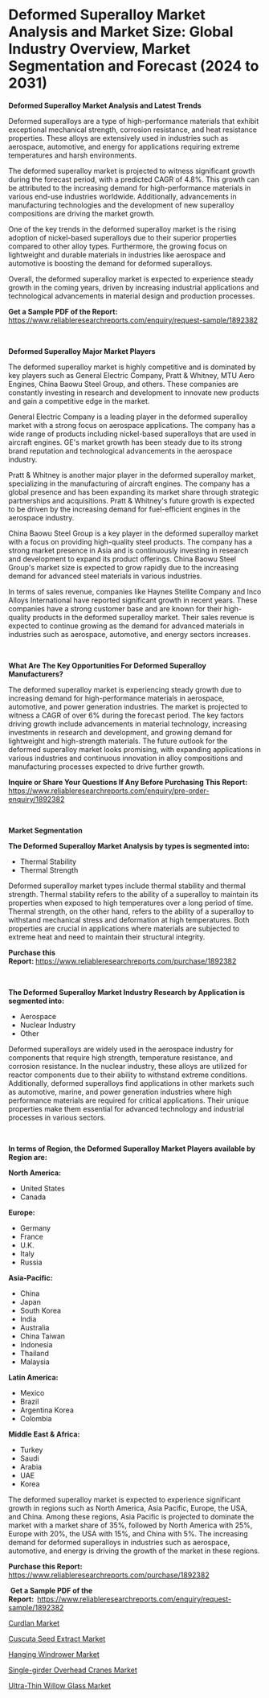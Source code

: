<p><h1>Deformed Superalloy Market Analysis and Market Size: Global Industry Overview, Market Segmentation and Forecast (2024 to 2031)</h1></p><p><strong>Deformed Superalloy Market Analysis and Latest Trends</strong></p>
<p><p>Deformed superalloys are a type of high-performance materials that exhibit exceptional mechanical strength, corrosion resistance, and heat resistance properties. These alloys are extensively used in industries such as aerospace, automotive, and energy for applications requiring extreme temperatures and harsh environments.</p><p>The deformed superalloy market is projected to witness significant growth during the forecast period, with a predicted CAGR of 4.8%. This growth can be attributed to the increasing demand for high-performance materials in various end-use industries worldwide. Additionally, advancements in manufacturing technologies and the development of new superalloy compositions are driving the market growth.</p><p>One of the key trends in the deformed superalloy market is the rising adoption of nickel-based superalloys due to their superior properties compared to other alloy types. Furthermore, the growing focus on lightweight and durable materials in industries like aerospace and automotive is boosting the demand for deformed superalloys.</p><p>Overall, the deformed superalloy market is expected to experience steady growth in the coming years, driven by increasing industrial applications and technological advancements in material design and production processes.</p></p>
<p><strong>Get a Sample PDF of the Report:&nbsp;</strong> <a href="https://www.reliableresearchreports.com/enquiry/request-sample/1892382">https://www.reliableresearchreports.com/enquiry/request-sample/1892382</a></p>
<p>&nbsp;</p>
<p><strong>Deformed Superalloy Major Market Players</strong></p>
<p><p>The deformed superalloy market is highly competitive and is dominated by key players such as General Electric Company, Pratt & Whitney, MTU Aero Engines, China Baowu Steel Group, and others. These companies are constantly investing in research and development to innovate new products and gain a competitive edge in the market.</p><p>General Electric Company is a leading player in the deformed superalloy market with a strong focus on aerospace applications. The company has a wide range of products including nickel-based superalloys that are used in aircraft engines. GE's market growth has been steady due to its strong brand reputation and technological advancements in the aerospace industry.</p><p>Pratt & Whitney is another major player in the deformed superalloy market, specializing in the manufacturing of aircraft engines. The company has a global presence and has been expanding its market share through strategic partnerships and acquisitions. Pratt & Whitney's future growth is expected to be driven by the increasing demand for fuel-efficient engines in the aerospace industry.</p><p>China Baowu Steel Group is a key player in the deformed superalloy market with a focus on providing high-quality steel products. The company has a strong market presence in Asia and is continuously investing in research and development to expand its product offerings. China Baowu Steel Group's market size is expected to grow rapidly due to the increasing demand for advanced steel materials in various industries.</p><p>In terms of sales revenue, companies like Haynes Stellite Company and Inco Alloys International have reported significant growth in recent years. These companies have a strong customer base and are known for their high-quality products in the deformed superalloy market. Their sales revenue is expected to continue growing as the demand for advanced materials in industries such as aerospace, automotive, and energy sectors increases.</p></p>
<p>&nbsp;</p>
<p><strong>What Are The Key Opportunities For Deformed Superalloy Manufacturers?</strong></p>
<p><p>The deformed superalloy market is experiencing steady growth due to increasing demand for high-performance materials in aerospace, automotive, and power generation industries. The market is projected to witness a CAGR of over 6% during the forecast period. The key factors driving growth include advancements in material technology, increasing investments in research and development, and growing demand for lightweight and high-strength materials. The future outlook for the deformed superalloy market looks promising, with expanding applications in various industries and continuous innovation in alloy compositions and manufacturing processes expected to drive further growth.</p></p>
<p><strong>Inquire or Share Your Questions If Any Before Purchasing This Report:</strong> <a href="https://www.reliableresearchreports.com/enquiry/pre-order-enquiry/1892382">https://www.reliableresearchreports.com/enquiry/pre-order-enquiry/1892382</a></p>
<p>&nbsp;</p>
<p><strong>Market Segmentation</strong></p>
<p><strong>The Deformed Superalloy Market Analysis by types is segmented into:</strong></p>
<p><ul><li>Thermal Stability</li><li>Thermal Strength</li></ul></p>
<p><p>Deformed superalloy market types include thermal stability and thermal strength. Thermal stability refers to the ability of a superalloy to maintain its properties when exposed to high temperatures over a long period of time. Thermal strength, on the other hand, refers to the ability of a superalloy to withstand mechanical stress and deformation at high temperatures. Both properties are crucial in applications where materials are subjected to extreme heat and need to maintain their structural integrity.</p></p>
<p><strong>Purchase this Report:&nbsp;</strong><a href="https://www.reliableresearchreports.com/purchase/1892382">https://www.reliableresearchreports.com/purchase/1892382</a></p>
<p>&nbsp;</p>
<p><strong>The Deformed Superalloy Market Industry Research by Application is segmented into:</strong></p>
<p><ul><li>Aerospace</li><li>Nuclear Industry</li><li>Other</li></ul></p>
<p><p>Deformed superalloys are widely used in the aerospace industry for components that require high strength, temperature resistance, and corrosion resistance. In the nuclear industry, these alloys are utilized for reactor components due to their ability to withstand extreme conditions. Additionally, deformed superalloys find applications in other markets such as automotive, marine, and power generation industries where high performance materials are required for critical applications. Their unique properties make them essential for advanced technology and industrial processes in various sectors.</p></p>
<p>&nbsp;</p>
<p><strong>In terms of Region, the Deformed Superalloy Market Players available by Region are:</strong></p>
<p>
    <p> <strong> North America: </strong>
        <ul>
            <li>United States</li>
            <li>Canada</li>
        </ul>
        </p> 
    <p> <strong> Europe: </strong>
        <ul>
            <li>Germany</li>
            <li>France</li>
            <li>U.K.</li>
            <li>Italy</li>
            <li>Russia</li>
        </ul>
        </p> 
    <p> <strong> Asia-Pacific: </strong>
        <ul>
            <li>China</li>
            <li>Japan</li>
            <li>South Korea</li>
            <li>India</li>
            <li>Australia</li>
            <li>China Taiwan</li>
            <li>Indonesia</li>
            <li>Thailand</li>
            <li>Malaysia</li>
        </ul>
        </p> 
    <p> <strong> Latin America: </strong>
        <ul>
            <li>Mexico</li>
            <li>Brazil</li>
            <li>Argentina Korea</li>
            <li>Colombia</li>
        </ul>
        </p> 
    <p> <strong> Middle East & Africa: </strong>
        <ul>
            <li>Turkey</li>
            <li>Saudi</li>
            <li>Arabia</li>
            <li>UAE</li>
            <li>Korea</li>
        </ul>
    </p>
    </p>
<p><p>The deformed superalloy market is expected to experience significant growth in regions such as North America, Asia Pacific, Europe, the USA, and China. Among these regions, Asia Pacific is projected to dominate the market with a market share of 35%, followed by North America with 25%, Europe with 20%, the USA with 15%, and China with 5%. The increasing demand for deformed superalloys in industries such as aerospace, automotive, and energy is driving the growth of the market in these regions.</p></p>
<p><strong>Purchase this Report: </strong><a href="https://www.reliableresearchreports.com/purchase/1892382">https://www.reliableresearchreports.com/purchase/1892382</a></p>
<p>&nbsp;<strong>Get a Sample PDF of the Report:&nbsp;&nbsp;</strong><a href="https://www.reliableresearchreports.com/enquiry/request-sample/1892382">https://www.reliableresearchreports.com/enquiry/request-sample/1892382</a></p>
<p><strong></strong></p>
<p><p><a href="https://view.publitas.com/reportprime-1/curdlan-market-size-evaluating-its-market-trends-growth-and-projections-2024-2031/">Curdlan Market</a></p><p><a href="https://view.publitas.com/reportprime-1/cuscuta-seed-extract-market-insights-market-players-and-forecast-till-2031/">Cuscuta Seed Extract Market</a></p><p><a href="https://simplistic-meeting-7ee.notion.site/Hanging-Windrower-Market-Growth-Market-Trends-COVID-19-Impact-and-Forecasts-for-period-from-2024--5f05dc64cb3f49d3b424c5f23e075fbb">Hanging Windrower Market</a></p><p><a href="https://five-trouble-98a.notion.site/Single-girder-Overhead-Cranes-Market-Size-Focuses-on-Market-Dynamics-In-Depth-Analysis-and-Future-P-3830c2ed56494a51b07191421fbcec72">Single-girder Overhead Cranes Market</a></p><p><a href="https://fuschia-pecorino-a6d.notion.site/Global-Ultra-Thin-Willow-Glass-Market-Size-and-Market-Trends-Insights-and-Projections-from-2024-to--9a60f86c1eb14f4fa40fec357d63161f">Ultra-Thin Willow Glass Market</a></p></p>